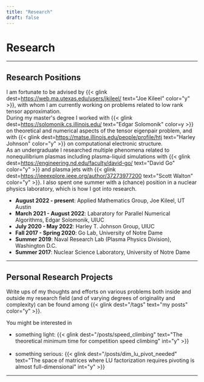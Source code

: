 ```yaml
---
title: "Research"
draft: false
---
```


# Research

---

## Research Positions

I am fortunate to be advised by {{< glink dest=https://web.ma.utexas.edu/users/jkileel/ text="Joe Kileel" color="y" >}}, with whom I am currently working on problems related to low rank tensor approximation.
<br>
During my master's degree I worked with
{{< glink dest=https://solomonik.cs.illinois.edu/ text="Edgar Solomonik" color=y >}}
on theoretical and numerical aspects of the tensor eigenpair problem, and with
{{< glink dest=https://matse.illinois.edu/people/profile/htj text="Harley Johnson" color="y" >}}
on computational electronic structure.
<br>
As an undergraduate I researched multiple phenomena related to
nonequilibrium plasmas including plasma-liquid simulations with
{{< glink dest=https://engineering.nd.edu/faculty/david-go/ text="David Go" color="y" >}}
and plasma jets with
{{< glink dest=https://ieeexplore.ieee.org/author/37273977200 text="Scott Walton" color="y" >}}.
I also spent one summer with a (chance) position in a nuclear
physics laboratory, which is how I got into research.

- <b>August 2022 - <span class="themecolor">present</span></b>: Applied Mathematics Group, Joe Kileel, UT Austin
- <b>March 2021 - August 2022</b>: Labaratory for Parallel Numerical Algorithms, Edgar Solomonik, UIUC
- <b>July 2020 - May 2022</b>: Harley T. Johnson Group, UIUC
- <b>Fall 2017 - Spring 2020</b>: Go Lab, University of Notre Dame
- <b>Summer 2019</b>: Naval Research Lab (Plasma Physics Division), Washington D.C.
- <b>Summer 2017</b>: Nuclear Science Laboratory, University of Notre Dame

---

## Personal Research Projects

Write ups of my thoughts and efforts on various problems both inside and outside my research field (and of varying degrees of originality and complexity) can be found among {{< glink dest="/tags" text="my posts" color="y" >}}.

You might be interested in

- something light: {{< glink dest="/posts/speed_climbing" text="The theoretical minimum time for competition speed climbing" int="y" >}}
<br><br>
- something serious: {{< glink dest="/posts/dim_lu_pivot_needed" text="The space of matrices where LU factorization requires pivoting is almost full-dimensional" int="y" >}}

---
